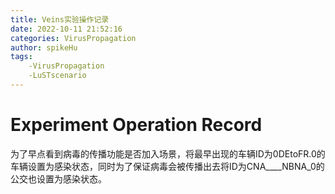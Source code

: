 ```yaml
---
title: Veins实验操作记录
date: 2022-10-11 21:52:16
categories: VirusPropagation
author: spikeHu
tags:
    -VirusPropagation
    -LuSTscenario
---
```


# Experiment Operation Record

为了早点看到病毒的传播功能是否加入场景，将最早出现的车辆ID为0DEtoFR.0的车辆设置为感染状态，同时为了保证病毒会被传播出去将ID为CNA____NBNA_0的公交也设置为感染状态。

<!--more-->

